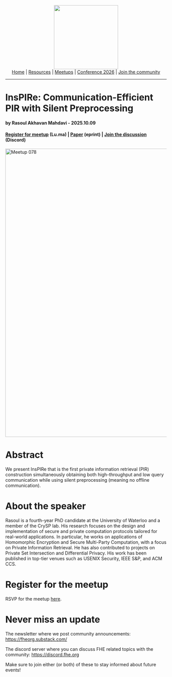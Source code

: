 <!-- Main header navigation -->
<p align="center">
  <img width="200" src="https://user-images.githubusercontent.com/5758427/180978488-db825482-5a58-4c7c-9589-c494a6f0be04.png"><br/>
  <a href="https://fhe-org.github.io">Home</a> | <a href="https://fhe-org.github.io/resources">Resources</a> | <a href="https://fhe-org.github.io/meetups/">Meetups</a> | <a href="https://fhe-org.github.io/conferences/conference-2026/">Conference 2026</a> | <a href="https://fhe-org.github.io/community">Join the community</a>
</p>
<hr/>
<!-- /Main header navigation -->

# InsPIRe: Communication-Efficient PIR with Silent Preprocessing
#### by Rasoul Akhavan Mahdavi - 2025.10.09
#### <a href="https://luma.com/FHE.org-087-Rasoul-Akhavan-Mahdavi">Register for meetup</a> (Lu.ma) | <a href="https://eprint.iacr.org/2025/1352">Paper</a> (eprint) | <a href="https://discord.fhe.org">Join the discussion</a> (Discord)

<a href="https://luma.com/FHE.org-087-Rasoul-Akhavan-Mahdavi"><img width="900" alt="Meetup 078" src="https://github.com/user-attachments/assets/4615ec23-0c56-4361-8fbd-7737a6c6f1b1" /></a>

# Abstract

We present InsPIRe that is the first private information retrieval (PIR) construction simultaneously obtaining both high-throughput and low query communication while using silent preprocessing (meaning no offline communication).

# About the speaker

Rasoul is a fourth-year PhD candidate at the University of Waterloo and a member of the CrySP lab. His research focuses on the design and implementation of secure and private computation protocols tailored for real-world applications. In particular, he works on applications of Homomorphic Encryption and Secure Multi-Party Computation, with a focus on Private Information Retrieval. He has also contributed to projects on Private Set Intersection and Differential Privacy. His work has been published in top-tier venues such as USENIX Security, IEEE S&P, and ACM CCS.

# Register for the meetup

RSVP for the meetup [here](https://luma.com/FHE.org-087-Rasoul-Akhavan-Mahdavi).

# Never miss an update

The newsletter where we post community announcements: https://fheorg.substack.com/

The discord server where you can discuss FHE related topics with the community: https://discord.fhe.org

Make sure to join either (or both) of these to stay informed about future events!
